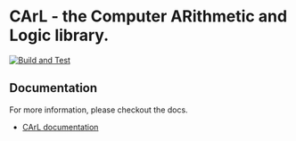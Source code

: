 # CArL - the Computer ARithmetic and Logic library.

[![Build and Test](https://github.com/ths-rwth/carl/actions/workflows/CI.yml/badge.svg)](https://github.com/ths-rwth/carl/actions/workflows/CI.yml)


## Documentation

For more information, please checkout the docs.

* [CArL documentation](http://ths-rwth.github.io/carl/)
